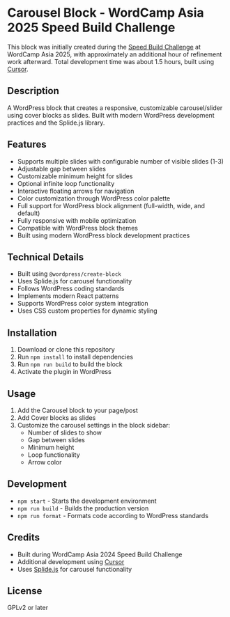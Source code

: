 # Carousel Block - WordCamp Asia 2025 Speed Build Challenge

This block was initially created during the [Speed Build Challenge](https://asia.wordcamp.org/2025/session/wordpress-speed-build-challenge/) at WordCamp Asia 2025, with approximately an additional hour of refinement work afterward. Total development time was about 1.5 hours, built using [Cursor](https://cursor.sh/).

## Description

A WordPress block that creates a responsive, customizable carousel/slider using cover blocks as slides. Built with modern WordPress development practices and the Splide.js library.

## Features

- Supports multiple slides with configurable number of visible slides (1-3)
- Adjustable gap between slides
- Customizable minimum height for slides
- Optional infinite loop functionality
- Interactive floating arrows for navigation
- Color customization through WordPress color palette
- Full support for WordPress block alignment (full-width, wide, and default)
- Fully responsive with mobile optimization
- Compatible with WordPress block themes
- Built using modern WordPress block development practices

## Technical Details

- Built using `@wordpress/create-block`
- Uses Splide.js for carousel functionality
- Follows WordPress coding standards
- Implements modern React patterns
- Supports WordPress color system integration
- Uses CSS custom properties for dynamic styling

## Installation

1. Download or clone this repository
2. Run `npm install` to install dependencies
3. Run `npm run build` to build the block
4. Activate the plugin in WordPress

## Usage

1. Add the Carousel block to your page/post
2. Add Cover blocks as slides
3. Customize the carousel settings in the block sidebar:
   - Number of slides to show
   - Gap between slides
   - Minimum height
   - Loop functionality
   - Arrow color

## Development

- `npm start` - Starts the development environment
- `npm run build` - Builds the production version
- `npm run format` - Formats code according to WordPress standards

## Credits

- Built during WordCamp Asia 2024 Speed Build Challenge
- Additional development using [Cursor](https://cursor.sh/)
- Uses [Splide.js](https://splidejs.com/) for carousel functionality

## License

GPLv2 or later 